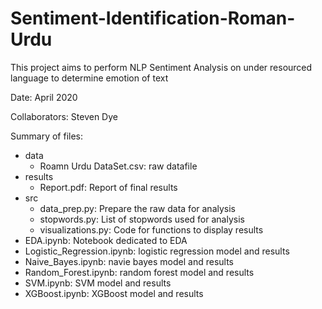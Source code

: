 # Sentiment-Identification-Roman-Urdu
This project aims to perform NLP Sentiment Analysis on under resourced language to determine emotion of text 

Date: April 2020

Collaborators: Steven Dye

Summary of files:
 - data
     - Roamn Urdu DataSet.csv: raw datafile
 - results
   - Report.pdf: Report of final results
 - src
   - data_prep.py: Prepare the raw data for analysis
   - stopwords.py: List of stopwords used for analysis
   - visualizations.py: Code for functions to display results
 - EDA.ipynb: Notebook dedicated to EDA
 - Logistic_Regression.ipynb: logistic regression model and results
 - Naive_Bayes.ipynb: navie bayes model and results
 - Random_Forest.ipynb: random forest model and results
 - SVM.ipynb: SVM model and results
 - XGBoost.ipynb: XGBoost model and results
